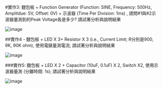 
#實作3: 麵包板 + Function Generator (Function: SINE, Frequency: 500Hz, Amplitdue: 5V, Offset: 0V) + 示波器 (Time Per Division: 1ms) , 請問#1與#2示波器量測到的Peak Voltage各是多少? 請試著分析與說明結果

![image](https://github.com/Brian1155/Brian/assets/162284279/6eeb88fa-61a7-4df8-8266-07d982eed24a)

##實作4 - 麵包板 + LED X 3+ Resistor X 3 (i.e., Current Limit; R分別是900, 9K, 90K ohm), 使用電錶量測電流; 請試著分析與說明結果

![image](https://github.com/Brian1155/Brian/assets/162284279/1eafb3fd-4db6-430e-b0b4-fd02a5424072)

###實作5: 麵包板 + LED X 2 + Capacitor (10uF, 0.1uF) X 2, Switch X2, 使用示波器量測 (分離時間: 1s); 請試著分析與說明結果

![image](https://github.com/Brian1155/Brian/assets/162284279/729f0568-1e33-4145-bf6a-09a4bd947c30)

